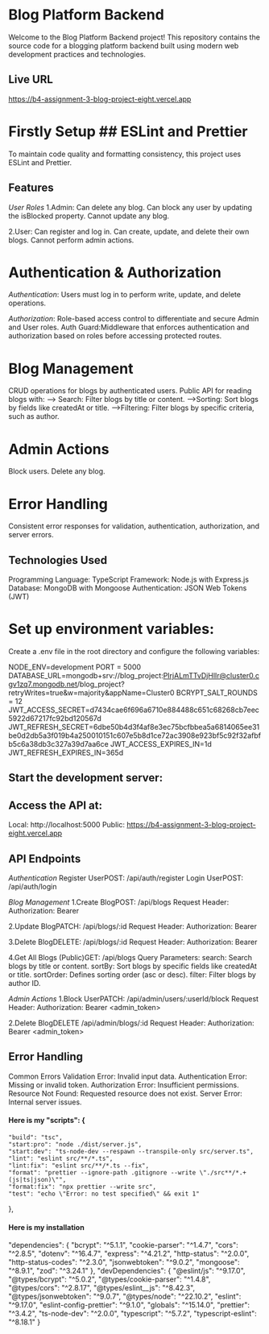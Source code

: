 # Blog Platform Backend

Welcome to the Blog Platform Backend project! This repository contains the source code for a blogging platform backend built using modern web development practices and technologies.

## Live URL
https://b4-assignment-3-blog-project-eight.vercel.app

# Firstly Setup ## ESLint and Prettier
To maintain code quality and formatting consistency, this project uses ESLint and Prettier.

## Features

*User Roles*
1.Admin:
Can delete any blog.
Can block any user by updating the isBlocked property.
Cannot update any blog.

2.User:
Can register and log in.
Can create, update, and delete their own blogs.
Cannot perform admin actions.

# Authentication & Authorization

*Authentication*:
Users must log in to perform write, update, and delete operations.

*Authorization*:
Role-based access control to differentiate and secure Admin and User roles.
Auth Guard:Middleware that enforces authentication and authorization based on roles before accessing protected routes.

# Blog Management

CRUD operations for blogs by authenticated users.
Public API for reading blogs with:
--> Search: Filter blogs by title or content.
-->Sorting: Sort blogs by fields like createdAt or title.
-->Filtering: Filter blogs by specific criteria, such as author.

# Admin Actions
Block users.
Delete any blog.

# Error Handling
Consistent error responses for validation, authentication, authorization, and server errors.

## Technologies Used

Programming Language: TypeScript
Framework: Node.js with Express.js
Database: MongoDB with Mongoose
Authentication: JSON Web Tokens (JWT)


# Set up environment variables:
Create a .env file in the root directory and configure the following variables:

NODE_ENV=development
PORT = 5000
DATABASE_URL=mongodb+srv://blog_project:PIrjALmTTvDjHlIr@cluster0.cgv1zq7.mongodb.net/blog_project?retryWrites=true&w=majority&appName=Cluster0
BCRYPT_SALT_ROUNDS = 12
JWT_ACCESS_SECRET=d7434cae6f696a6710e884488c651c68268cb7eec5922d67217fc92bd120567d
JWT_REFRESH_SECRET=6dbe50b4d3f4af8e3ec75bcfbbea5a6814065ee31be0d2db5a3f019b4a250010151c607e5b8d1ce72ac3908e923bf5c92f32afbfb5c6a38db3c327a39d7aa6ce
JWT_ACCESS_EXPIRES_IN=1d
JWT_REFRESH_EXPIRES_IN=365d

## Start the development server:


## Access the API at:
Local: http://localhost:5000
Public: https://b4-assignment-3-blog-project-eight.vercel.app

## API Endpoints

*Authentication*
Register UserPOST: /api/auth/register
Login UserPOST: /api/auth/login

*Blog Management*
1.Create BlogPOST: /api/blogs
Request Header:
Authorization: Bearer <token>

2.Update BlogPATCH: /api/blogs/:id
Request Header:
Authorization: Bearer <token>

3.Delete BlogDELETE: /api/blogs/:id
Request Header:
Authorization: Bearer <token>

4.Get All Blogs (Public)GET: /api/blogs
Query Parameters:
search: Search blogs by title or content.
sortBy: Sort blogs by specific fields like createdAt or title.
sortOrder: Defines sorting order (asc or desc).
filter: Filter blogs by author ID.

*Admin Actions*
1.Block UserPATCH: /api/admin/users/:userId/block
Request Header:
Authorization: Bearer <admin_token>

2.Delete BlogDELETE /api/admin/blogs/:id
Request Header:
Authorization: Bearer <admin_token>

## Error Handling
Common Errors
Validation Error: Invalid input data.
Authentication Error: Missing or invalid token.
Authorization Error: Insufficient permissions.
Resource Not Found: Requested resource does not exist.
Server Error: Internal server issues.

#### Here is my "scripts": {
    "build": "tsc",
    "start:pro": "node ./dist/server.js",
    "start:dev": "ts-node-dev --respawn --transpile-only src/server.ts",
    "lint": "eslint src/**/*.ts",
    "lint:fix": "eslint src/**/*.ts --fix",
    "format": "prettier --ignore-path .gitignore --write \"./src**/*.+(js|ts|json)\"",
    "format:fix": "npx prettier --write src",
    "test": "echo \"Error: no test specified\" && exit 1"
  },

#### Here is my installation

"dependencies": {
    "bcrypt": "^5.1.1",
    "cookie-parser": "^1.4.7",
    "cors": "^2.8.5",
    "dotenv": "^16.4.7",
    "express": "^4.21.2",
    "http-status": "^2.0.0",
    "http-status-codes": "^2.3.0",
    "jsonwebtoken": "^9.0.2",
    "mongoose": "^8.9.1",
    "zod": "^3.24.1"
  },
  "devDependencies": {
    "@eslint/js": "^9.17.0",
    "@types/bcrypt": "^5.0.2",
    "@types/cookie-parser": "^1.4.8",
    "@types/cors": "^2.8.17",
    "@types/eslint__js": "^8.42.3",
    "@types/jsonwebtoken": "^9.0.7",
    "@types/node": "^22.10.2",
    "eslint": "^9.17.0",
    "eslint-config-prettier": "^9.1.0",
    "globals": "^15.14.0",
    "prettier": "^3.4.2",
    "ts-node-dev": "^2.0.0",
    "typescript": "^5.7.2",
    "typescript-eslint": "^8.18.1"
  }